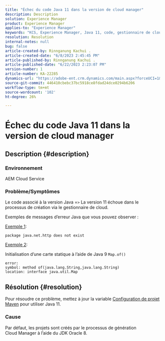 ```yaml
---
title: "Échec du code Java 11 dans la version de cloud manager"
description: Description
solution: Experience Manager
product: Experience Manager
applies-to: "Experience Manager"
keywords: "KCS, Experience Manager, Java 11, code, gestionnaire de cloud, "
resolution: Resolution
internal-notes: null
bug: false
article-created-by: Rinnganung Kachui .
article-created-date: "6/8/2023 2:45:45 PM"
article-published-by: Rinnganung Kachui .
article-published-date: "6/22/2023 2:23:07 PM"
version-number: 1
article-number: KA-22285
dynamics-url: "https://adobe-ent.crm.dynamics.com/main.aspx?forceUCI=1&pagetype=entityrecord&etn=knowledgearticle&id=6f0f6424-0b06-ee11-8f6e-6045bd006793"
source-git-commit: 446410cbebc37bc5918ce8fdad24dce0294b6206
workflow-type: tm+mt
source-wordcount: '102'
ht-degree: 26%

---
```


# Échec du code Java 11 dans la version de cloud manager

## Description {#description}


### <b>Environnement</b>

AEM Cloud Service

### <b>Problème/Symptômes</b>

Le code associé à la version Java =`>`  La version 11 échoue dans le processus de création via le gestionnaire de cloud.

Exemples de messages d’erreur Java que vous pouvez observer :

<u>Exemple 1</u>:


```
package java.net.http does not exist
```


<u>Exemple 2</u>:

Initialisation d’une carte statique à l’aide de Java 9 `Map.of()`


```
error:
symbol: method of(java.lang.String,java.lang.String)
location: interface java.util.Map
```



## Résolution {#resolution}


Pour résoudre ce problème, mettez à jour la variable [Configuration de projet Maven](https://experienceleague.adobe.com/docs/experience-manager-cloud-manager/content/getting-started/project-creation/build-environment.html#maven-toolchains) pour utiliser Java 11.

### <b>Cause</b>

Par défaut, les projets sont créés par le processus de génération Cloud Manager à l’aide du JDK Oracle 8.
